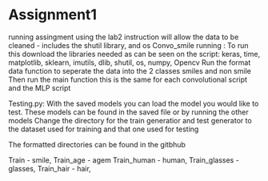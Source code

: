 # Assignment1
running assingment using the lab2 instruction will allow the data to be cleaned - includes the shutil library, and os 
Convo_smile running :
To run this download the libraries needed as can be seen on the script:
keras,
time,
matplotlib,
sklearn,
imutils,
dlib,
shutil,
os,
numpy,
Opencv
Run the format data function to seperate the data into the 2 classes smiles and non smile
Then run the main function this is the same for each convolutional script and the MLP script

Testing.py:
With the saved models you can load the model you would like to test. These models can be found in the saved file or by running the other models
Change the directory for the train generatior and test generator to the dataset used for training and that one used for testing

The formatted directories can be found in the gitbhub

Train - smile,
Train_age - agem
Train_human - human,
Train_glasses - glasses,
Train_hair - hair,
